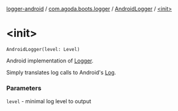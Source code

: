 [logger-android](../../index.md) / [com.agoda.boots.logger](../index.md) / [AndroidLogger](index.md) / [&lt;init&gt;](./-init-.md)

# &lt;init&gt;

`AndroidLogger(level: Level)`

Android implementation of [Logger](#).

Simply translates log calls to Android's [Log](https://developer.android.com/reference/android/util/Log.html).

### Parameters

`level` - minimal log level to output